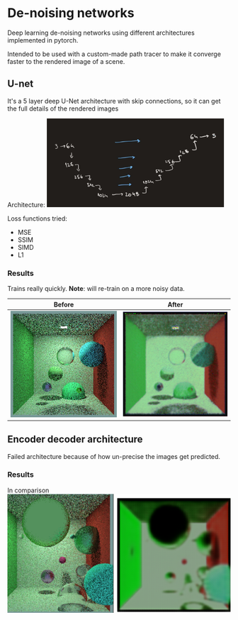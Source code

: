 # De-noising networks

Deep learning de-noising networks using different architectures implemented in pytorch.

Intended to be used with a custom-made path tracer to make it converge faster to the rendered image of a scene.

## U-net

It's a 5 layer deep U-Net architecture with skip connections, so it can get the full details of the rendered images

Architecture:
<img height="200" src="results/unet_architecture.png" width="400"/>

Loss functions tried:
- MSE
- SSIM
- SIMD
- L1

### Results

Trains really quickly. **Note**: will re-train on a more noisy data. 

|               Before                |               After                |
|:-----------------------------------:|:----------------------------------:|
| ![](results/pt_results/before1.jpg) | ![](results/pt_results/after1.jpg) |

## Encoder decoder architecture

Failed architecture because of how un-precise the images get predicted.

### Results

In comparison
![](results/encdec/comparison.png)
